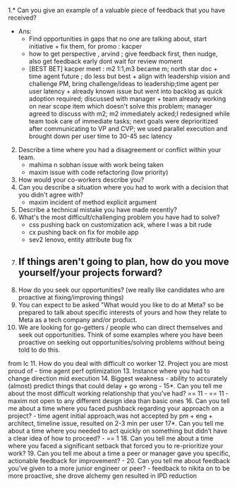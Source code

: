 1.* Can you give an example of a valuable piece of feedback that you have received?
- Ans: 
    - Find opportunities in gaps that no one are talking about, start initiative + fix them, for promo : kacper
    - how to get perspective , arvind ; give feedback first, then nudge, also get feedback early dont wait for review moment
    - [BEST BET] kacper meet : m2 1:1,m3 became m; north star doc +  time agent future ; do less but best + align with leadership vision and challenge PM, bring challenge/ideas to leadership;time agent per user latency + already known issue but went into backlog as quick adoption required; discussed with manager + team already working on near scope item which doesn't solve this problem; manager agreed to discuss with m2; m2 immediately acked;I redesigned while team took care of immediate tasks; next goals were deprioritized after communicating to VP and CVP; we used parallel execution and brought down per user time to 30-45 sec latency 

2. Describe a time where you had a disagreement or conflict within your team.
    - mahima n sobhan issue with work being taken
    - maxim issue with code refactoring (low priority)
3. How would your co-workers describe you?
4. Can you describe a situation where you had to work with a decision that you didn't agree with?
    - maxim incident of method explicit argument
5. Describe a technical mistake you have made recently?
6. What's the most difficult/challenging problem you have had to solve?
    - css pushing back on customization ack, where I was a bit rude
    - cx pushing back on fix for mobile app
    - sev2 lenovo, entity attribute bug fix
7. If things aren't going to plan, how do you move yourself/your projects forward?
    - 
8. How do you seek our opportunities? (we really like candidates who are proactive at fixing/improving things)
9. You can expect to be asked "What would you like to do at Meta? so be prepared to talk about specific interests of yours and how they relate to Meta as a tech company and/or product.
10. We are looking for go-getters / people who can direct themselves and seek out opportunities. Think of some examples where you have been proactive on seeking out opportunities/solving problems without being told to do this.

from lc
11. How do you deal with difficult co worker
12. Project you are most proud of
    - time agent perf optimization
13. Instance where you had to change direction mid execution
14. Biggest weakness
    - ability to accurately (almost) predict things that could delay + go wrong
    - 
15*. Can you tell me about the most difficult working relationship that you’ve had? == 11
    - == 11
    - maxim not open to any different design idea than basic ones
16. Can you tell me about a time where you faced pushback regarding your approach on a project?
    - time agent initial approach,was not accepted by pm + eng + architect, timeline issue, resulted on 2-3 min per user
17*. Can you tell me about a time where you needed to act quickly on something but didn’t have a clear idea of how to proceed? 
    - == 1
18. Can you tell me about a time where you faced a significant setback that forced you to re-prioritize your work?
19. Can you tell me about a time a peer or manager gave you specific, actionable feedback for improvement?
    - 
20. Can you tell me about feedback you’ve given to a more junior engineer or peer?
    - feedback to nikita on to be more proactive, she drove alchemy gen resulted in IPD reduction